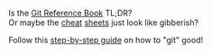 Is the [Git Reference Book](https://git-scm.com/book/en/v2) TL;DR?
<br>Or maybe the [cheat](https://services.github.com/on-demand/downloads/github-git-cheat-sheet.pdf) [sheets](https://education.github.com/git-cheat-sheet-education.pdf) just look like gibberish?

Follow this [step-by-step guide](http://rogerdudler.github.io/git-guide/) on how to "git" good!
